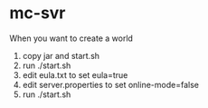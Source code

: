 # mc-svr

When you want to create a world
1. copy jar and start.sh
2. run ./start.sh
3. edit eula.txt to set eula=true
4. edit server.properties to set online-mode=false
5. run ./start.sh
